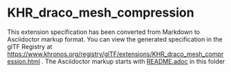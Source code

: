 <!--
Copyright 2022 The Khronos Group Inc.
SPDX-License-Identifier: LicenseRef-KhronosSpecCopyright
-->

# KHR_draco_mesh_compression

This extension specification has been converted from Markdown to Asciidoctor markup format.
You can view the generated specification in the glTF Registry at
https://www.khronos.org/registry/glTF/extensions/KHR_draco_mesh_compression.html .
The Asciidoctor markup starts with [README.adoc](README.adoc) in this folder
